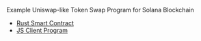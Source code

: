 Example Uniswap-like Token Swap Program for Solana Blockchain

- [Rust Smart Contract](./program)
- [JS Client Program](./js)
